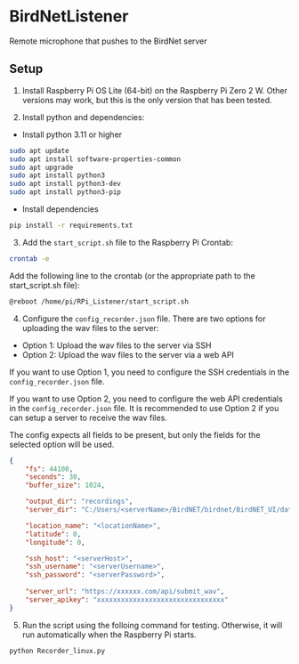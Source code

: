 # BirdNetListener
Remote microphone that pushes to the BirdNet server

## Setup

1. Install Raspberry Pi OS Lite (64-bit) on the Raspberry Pi Zero 2 W. Other versions may work, but this is the only version that has been tested.

2. Install python and dependencies:

- Install python 3.11 or higher

```bash
sudo apt update
sudo apt install software-properties-common
sudo apt upgrade
sudo apt install python3
sudo apt install python3-dev
sudo apt install python3-pip
```

- Install dependencies

```bash
pip install -r requirements.txt
```

3. Add the `start_script.sh` file to the Raspberry Pi Crontab:

```bash
crontab -e
```

Add the following line to the crontab (or the appropriate path to the start_script.sh file):

```bash
@reboot /home/pi/RPi_Listener/start_script.sh
```

4. Configure the `config_recorder.json` file. There are two options for uploading the wav files to the server:

- Option 1: Upload the wav files to the server via SSH
- Option 2: Upload the wav files to the server via a web API

If you want to use Option 1, you need to configure the SSH credentials in the `config_recorder.json` file.

If you want to use Option 2, you need to configure the web API credentials in the `config_recorder.json` file. It is recommended to use Option 2 if you can setup a server to receive the wav files.

The config expects all fields to be present, but only the fields for the selected option will be used.

```json
{
    "fs": 44100, 
    "seconds": 30,
    "buffer_size": 1024,

    "output_dir": "recordings",
    "server_dir": "C:/Users/<serverName>/BirdNET/birdnet/BirdNET_UI/data/wav/",

    "location_name": "<locationName>",
    "latitude": 0,
    "longitude": 0,

    "ssh_host": "<serverHost>",
    "ssh_username": "<serverUsername>",
    "ssh_password": "<serverPassword>",
    
    "server_url": "https://xxxxxx.com/api/submit_wav",
    "server_apikey": "xxxxxxxxxxxxxxxxxxxxxxxxxxxxxxxx"
}
```

5. Run the script using the folloing command for testing. Otherwise, it will run automatically when the Raspberry Pi starts. 

```bash
python Recorder_linux.py
```
